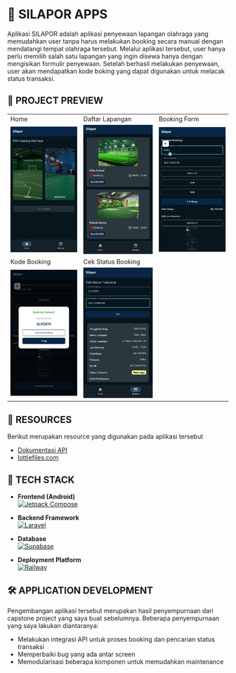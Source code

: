 # 🚀 SILAPOR APPS

Aplikasi SILAPOR adalah aplikasi penyewaan lapangan olahraga yang memudahkan user tanpa harus melakukan booking secara manual dengan mendatangi tempat olahraga tersebut.
Melalui aplikasi tersebut, user hanya perlu memilih salah satu lapangan yang ingin disewa hanya dengan mengisikan formulir penyewaan. Setelah berhasil melakukan penyewaan, user akan mendapatkan
kode boking yang dapat digunakan untuk melacak status transaksi.

## 📱 PROJECT PREVIEW
 <table>
  <tr>
     <td>Home</td>
     <td>Daftar Lapangan</td>
     <td>Booking Form</td>
  </tr>
  <tr>
    <td><img src="https://github.com/ammrbhlwn/fe-silapor/blob/main/UIUX/Home.jpg" width=250 ></td>
    <td><img src="https://github.com/ammrbhlwn/fe-silapor/blob/main/UIUX/Field.jpg" width=250 ></td>
    <td><img src="https://github.com/ammrbhlwn/fe-silapor/blob/main/UIUX/Booking.jpg" width=250 ></td>
  </tr>
   <tr>
     <td>Kode Booking</td>
     <td>Cek Status Booking</td>
  </tr>
  <tr>
    <td><img src="https://github.com/ammrbhlwn/fe-silapor/blob/main/UIUX/Code.jpg" width=250 ></td>
    <td><img src="https://github.com/ammrbhlwn/fe-silapor/blob/main/UIUX/Status.jpg" width=250 ></td>
  </tr>
 </table>
 
## 📝 RESOURCES
Berikut merupakan resource yang digunakan pada aplikasi tersebut
- [Dokumentasi API](https://documenter.getpostman.com/view/39302183/2sB2izEZAv)
- [lottiefiles.com](https://lottiefiles.com/)

## 🎯 TECH STACK
- **Frontend (Android)**  
  <a href="https://developer.android.com/jetpack/compose">
    <img src="https://blogger.googleusercontent.com/img/b/R29vZ2xl/AVvXsEjC97Z8BResg5dlPqczsRCFhP6zewWX0X0e7fVPG-G7PuUZwwZVsi9OPoqJYkgqT2h0FI95SsmWzVEgpt8b8HAqFiIxZ98TFtY4lE0b8UrtVJ2HrJebRwl6C9DslsQDl9KnBIrdHS6LtkY/s1600/jetpack+compose+icon_RGB.png" alt="Jetpack Compose" height="80">
  </a>

- **Backend Framework**  
  <a href="https://laravel.com">
    <img src="https://laravel.com/img/logomark.min.svg" alt="Laravel" height="80">
  </a>

- **Database**  
  <a href="https://supabase.com">
    <img src="https://logowik.com/content/uploads/images/supabase-icon9119.logowik.com.webp" alt="Supabase" height="80">
  </a>

- **Deployment Platform**  
  <a href="https://railway.app">
    <img src="https://images.crunchbase.com/image/upload/c_pad,h_256,w_256,f_auto,q_auto:eco,dpr_1/h3m0hmstlq9maq7t8tyc" alt="Railway" height="80">
  </a>

## 🛠️ APPLICATION DEVELOPMENT
Pengembangan aplikasi tersebut merupakan hasil penyempurnaan dari capstone project yang saya buat sebelumnya. Beberapa penyempurnaan yang saya lakukan diantaranya:
- Melakukan integrasi API untuk proses booking dan pencarian status transaksi
- Memperbaiki bug yang ada antar screen
- Memodularisasi beberapa komponen untuk memudahkan maintenance
